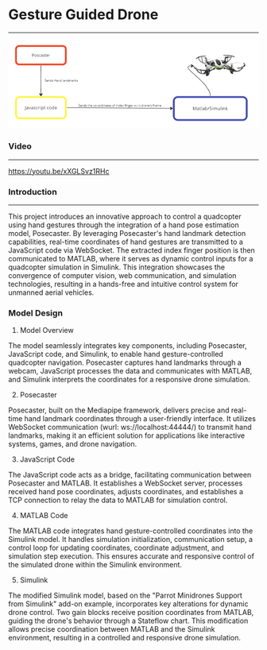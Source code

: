 # Gesture Guided Drone
***
![image](/screenshots/overview.PNG)
### Video
***
https://youtu.be/xXGLSvz1RHc

###  Introduction
***
This project introduces an innovative approach to control a quadcopter using hand gestures through the integration of a hand pose estimation model, Posecaster. By leveraging Posecaster's hand landmark detection capabilities, real-time coordinates of hand gestures are transmitted to a JavaScript code via WebSocket. The extracted index finger position is then communicated to MATLAB, where it serves as dynamic control inputs for a quadcopter simulation in Simulink. This integration showcases the convergence of computer vision, web communication, and simulation technologies, resulting in a hands-free and intuitive control system for unmanned aerial vehicles.

### Model Design
1. Model Overview

The model seamlessly integrates key components, including Posecaster, JavaScript code, and Simulink, to enable hand gesture-controlled quadcopter navigation. Posecaster captures hand landmarks through a webcam, JavaScript processes the data and communicates with MATLAB, and Simulink interprets the coordinates for a responsive drone simulation.

2. Posecaster

Posecaster, built on the Mediapipe framework, delivers precise and real-time hand landmark coordinates through a user-friendly interface. It utilizes WebSocket communication (wurl: ws://localhost:44444/) to transmit hand landmarks, making it an efficient solution for applications like interactive systems, games, and drone navigation.

3. JavaScript Code
   
The JavaScript code acts as a bridge, facilitating communication between Posecaster and MATLAB. It establishes a WebSocket server, processes received hand pose coordinates, adjusts coordinates, and establishes a TCP connection to relay the data to MATLAB for simulation control.

4. MATLAB Code
   
The MATLAB code integrates hand gesture-controlled coordinates into the Simulink model. It handles simulation initialization, communication setup, a control loop for updating coordinates, coordinate adjustment, and simulation step execution. This ensures accurate and responsive control of the simulated drone within the Simulink environment.

5. Simulink

The modified Simulink model, based on the "Parrot Minidrones Support from Simulink" add-on example, incorporates key alterations for dynamic drone control. Two gain blocks receive position coordinates from MATLAB, guiding the drone's behavior through a Stateflow chart. This modification allows precise coordination between MATLAB and the Simulink environment, resulting in a controlled and responsive drone simulation.
